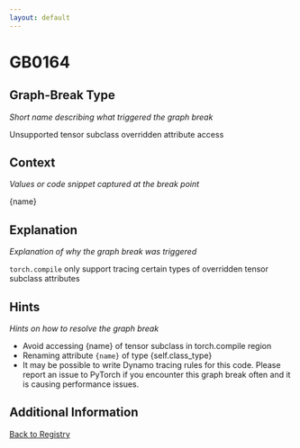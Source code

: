 ```yaml
---
layout: default
---
```

# GB0164

## Graph-Break Type
*Short name describing what triggered the graph break*

Unsupported tensor subclass overridden attribute access

## Context
*Values or code snippet captured at the break point*

{name}

## Explanation
*Explanation of why the graph break was triggered*

`torch.compile` only support tracing certain types of overridden tensor subclass attributes

## Hints
*Hints on how to resolve the graph break*

- Avoid accessing {name} of tensor subclass in torch.compile region
- Renaming attribute `{name}` of type {self.class_type}
- It may be possible to write Dynamo tracing rules for this code. Please report an issue to PyTorch if you encounter this graph break often and it is causing performance issues.


## Additional Information

<!-- ADDITIONAL INFORMATION START - Add custom information below this line -->

<!-- ADDITIONAL INFORMATION END -->

[Back to Registry](../index.html)
